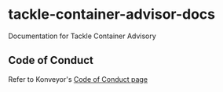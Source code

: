 # tackle-container-advisor-docs
Documentation for Tackle Container Advisory

## Code of Conduct
Refer to Konveyor's [Code of Conduct page](https://github.com/konveyor/community/blob/main/CODE_OF_CONDUCT.md)
